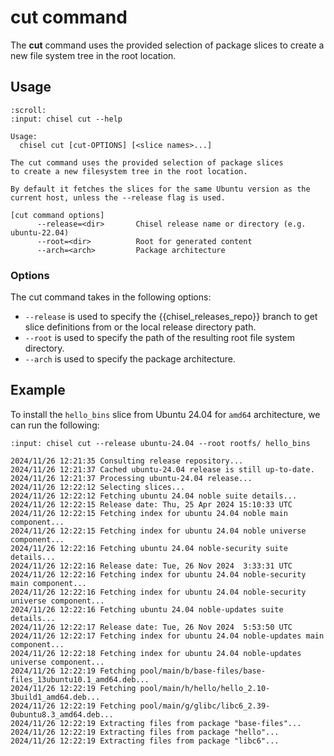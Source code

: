 # cut command

The **cut** command uses the provided selection of package slices to create a
new file system tree in the root location.

## Usage

```{terminal}
:scroll:
:input: chisel cut --help

Usage:
  chisel cut [cut-OPTIONS] [<slice names>...]

The cut command uses the provided selection of package slices
to create a new filesystem tree in the root location.

By default it fetches the slices for the same Ubuntu version as the
current host, unless the --release flag is used.

[cut command options]
      --release=<dir>       Chisel release name or directory (e.g. ubuntu-22.04)
      --root=<dir>          Root for generated content
      --arch=<arch>         Package architecture
```

### Options

<!-- Start: cut command options -->

The cut command takes in the following options:

- `--release` is used to specify the {{chisel_releases_repo}} branch to get
  slice definitions from or the local release directory path.
- `--root` is used to specify the path of the resulting root file system
  directory.
- `--arch` is used to specify the package architecture.

<!-- End: cut command options -->

## Example

To install the `hello_bins` slice from Ubuntu 24.04 for `amd64` architecture,
we can run the following:

<!-- Start: hello_bins installation -->

```{terminal}
:input: chisel cut --release ubuntu-24.04 --root rootfs/ hello_bins

2024/11/26 12:21:35 Consulting release repository...
2024/11/26 12:21:37 Cached ubuntu-24.04 release is still up-to-date.
2024/11/26 12:21:37 Processing ubuntu-24.04 release...
2024/11/26 12:22:12 Selecting slices...
2024/11/26 12:22:12 Fetching ubuntu 24.04 noble suite details...
2024/11/26 12:22:15 Release date: Thu, 25 Apr 2024 15:10:33 UTC
2024/11/26 12:22:15 Fetching index for ubuntu 24.04 noble main component...
2024/11/26 12:22:15 Fetching index for ubuntu 24.04 noble universe component...
2024/11/26 12:22:16 Fetching ubuntu 24.04 noble-security suite details...
2024/11/26 12:22:16 Release date: Tue, 26 Nov 2024  3:33:31 UTC
2024/11/26 12:22:16 Fetching index for ubuntu 24.04 noble-security main component...
2024/11/26 12:22:16 Fetching index for ubuntu 24.04 noble-security universe component...
2024/11/26 12:22:16 Fetching ubuntu 24.04 noble-updates suite details...
2024/11/26 12:22:17 Release date: Tue, 26 Nov 2024  5:53:50 UTC
2024/11/26 12:22:17 Fetching index for ubuntu 24.04 noble-updates main component...
2024/11/26 12:22:18 Fetching index for ubuntu 24.04 noble-updates universe component...
2024/11/26 12:22:19 Fetching pool/main/b/base-files/base-files_13ubuntu10.1_amd64.deb...
2024/11/26 12:22:19 Fetching pool/main/h/hello/hello_2.10-3build1_amd64.deb...
2024/11/26 12:22:19 Fetching pool/main/g/glibc/libc6_2.39-0ubuntu8.3_amd64.deb...
2024/11/26 12:22:19 Extracting files from package "base-files"...
2024/11/26 12:22:19 Extracting files from package "hello"...
2024/11/26 12:22:19 Extracting files from package "libc6"...
```

<!-- End: hello_bins installation -->

